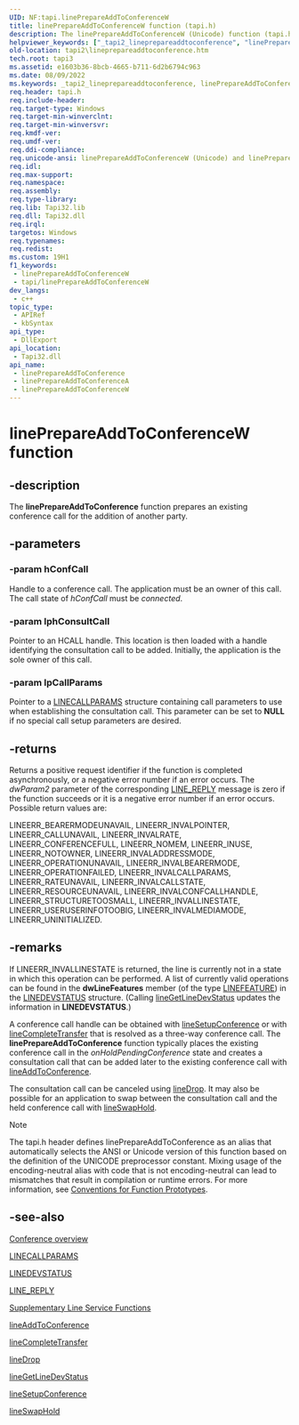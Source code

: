 ```yaml
---
UID: NF:tapi.linePrepareAddToConferenceW
title: linePrepareAddToConferenceW function (tapi.h)
description: The linePrepareAddToConferenceW (Unicode) function (tapi.h) prepares an existing conference call for the addition of another party. 
helpviewer_keywords: ["_tapi2_lineprepareaddtoconference", "linePrepareAddToConference", "linePrepareAddToConference function [TAPI 2.2]", "linePrepareAddToConferenceW", "tapi/linePrepareAddToConference", "tapi/linePrepareAddToConferenceW", "tapi2.lineprepareaddtoconference"]
old-location: tapi2\lineprepareaddtoconference.htm
tech.root: tapi3
ms.assetid: e1603b36-8bcb-4665-b711-6d2b6794c963
ms.date: 08/09/2022
ms.keywords: _tapi2_lineprepareaddtoconference, linePrepareAddToConference, linePrepareAddToConference function [TAPI 2.2], linePrepareAddToConferenceA, linePrepareAddToConferenceW, tapi/linePrepareAddToConference, tapi/linePrepareAddToConferenceA, tapi/linePrepareAddToConferenceW, tapi2.lineprepareaddtoconference
req.header: tapi.h
req.include-header: 
req.target-type: Windows
req.target-min-winverclnt: 
req.target-min-winversvr: 
req.kmdf-ver: 
req.umdf-ver: 
req.ddi-compliance: 
req.unicode-ansi: linePrepareAddToConferenceW (Unicode) and linePrepareAddToConferenceA (ANSI)
req.idl: 
req.max-support: 
req.namespace: 
req.assembly: 
req.type-library: 
req.lib: Tapi32.lib
req.dll: Tapi32.dll
req.irql: 
targetos: Windows
req.typenames: 
req.redist: 
ms.custom: 19H1
f1_keywords:
 - linePrepareAddToConferenceW
 - tapi/linePrepareAddToConferenceW
dev_langs:
 - c++
topic_type:
 - APIRef
 - kbSyntax
api_type:
 - DllExport
api_location:
 - Tapi32.dll
api_name:
 - linePrepareAddToConference
 - linePrepareAddToConferenceA
 - linePrepareAddToConferenceW
---
```


# linePrepareAddToConferenceW function


## -description

The 
<b>linePrepareAddToConference</b> function prepares an existing conference call for the addition of another party.

## -parameters

### -param hConfCall

Handle to a conference call. The application must be an owner of this call. The call state of <i>hConfCall</i> must be <i>connected</i>.

### -param lphConsultCall

Pointer to an HCALL handle. This location is then loaded with a handle identifying the consultation call to be added. Initially, the application is the sole owner of this call.

### -param lpCallParams

Pointer to a 
<a href="/windows/desktop/api/tapi/ns-tapi-linecallparams">LINECALLPARAMS</a> structure containing call parameters to use when establishing the consultation call. This parameter can be set to <b>NULL</b> if no special call setup parameters are desired.

## -returns

Returns a positive request identifier if the function is completed asynchronously, or a negative error number if an error occurs. The <i>dwParam2</i> parameter of the corresponding 
<a href="/windows/desktop/Tapi/line-reply">LINE_REPLY</a> message is zero if the function succeeds or it is a negative error number if an error occurs. Possible return values are:

LINEERR_BEARERMODEUNAVAIL, LINEERR_INVALPOINTER, LINEERR_CALLUNAVAIL, LINEERR_INVALRATE, LINEERR_CONFERENCEFULL, LINEERR_NOMEM, LINEERR_INUSE, LINEERR_NOTOWNER, LINEERR_INVALADDRESSMODE, LINEERR_OPERATIONUNAVAIL, LINEERR_INVALBEARERMODE, LINEERR_OPERATIONFAILED, LINEERR_INVALCALLPARAMS, LINEERR_RATEUNAVAIL, LINEERR_INVALCALLSTATE, LINEERR_RESOURCEUNAVAIL, LINEERR_INVALCONFCALLHANDLE, LINEERR_STRUCTURETOOSMALL, LINEERR_INVALLINESTATE, LINEERR_USERUSERINFOTOOBIG, LINEERR_INVALMEDIAMODE, LINEERR_UNINITIALIZED.

## -remarks

If LINEERR_INVALLINESTATE is returned, the line is currently not in a state in which this operation can be performed. A list of currently valid operations can be found in the <b>dwLineFeatures</b> member (of the type 
<a href="/windows/desktop/Tapi/linefeature--constants">LINEFEATURE</a>) in the 
<a href="/windows/desktop/api/tapi/ns-tapi-linedevstatus">LINEDEVSTATUS</a> structure. (Calling 
<a href="/windows/desktop/api/tapi/nf-tapi-linegetlinedevstatus">lineGetLineDevStatus</a> updates the information in 
<b>LINEDEVSTATUS</b>.)

A conference call handle can be obtained with 
<a href="/windows/desktop/api/tapi/nf-tapi-linesetupconference">lineSetupConference</a> or with 
<a href="/windows/desktop/api/tapi/nf-tapi-linecompletetransfer">lineCompleteTransfer</a> that is resolved as a three-way conference call. The 
<b>linePrepareAddToConference</b> function typically places the existing conference call in the <i>onHoldPendingConference</i> state and creates a consultation call that can be added later to the existing conference call with 
<a href="/windows/desktop/api/tapi/nf-tapi-lineaddtoconference">lineAddToConference</a>.

The consultation call can be canceled using 
<a href="/windows/desktop/api/tapi/nf-tapi-linedrop">lineDrop</a>. It may also be possible for an application to swap between the consultation call and the held conference call with 
<a href="/windows/desktop/api/tapi/nf-tapi-lineswaphold">lineSwapHold</a>.





> [!NOTE]
> The tapi.h header defines linePrepareAddToConference as an alias that automatically selects the ANSI or Unicode version of this function based on the definition of the UNICODE preprocessor constant. Mixing usage of the encoding-neutral alias with code that is not encoding-neutral can lead to mismatches that result in compilation or runtime errors. For more information, see [Conventions for Function Prototypes](/windows/win32/intl/conventions-for-function-prototypes).

## -see-also

<a href="/windows/desktop/Tapi/conference-ovr">Conference overview</a>



<a href="/windows/desktop/api/tapi/ns-tapi-linecallparams">LINECALLPARAMS</a>



<a href="/windows/desktop/api/tapi/ns-tapi-linedevstatus">LINEDEVSTATUS</a>



<a href="/windows/desktop/Tapi/line-reply">LINE_REPLY</a>



<a href="/windows/desktop/Tapi/supplementary-line-service-functions">Supplementary Line Service Functions</a>



<a href="/windows/desktop/api/tapi/nf-tapi-lineaddtoconference">lineAddToConference</a>



<a href="/windows/desktop/api/tapi/nf-tapi-linecompletetransfer">lineCompleteTransfer</a>



<a href="/windows/desktop/api/tapi/nf-tapi-linedrop">lineDrop</a>



<a href="/windows/desktop/api/tapi/nf-tapi-linegetlinedevstatus">lineGetLineDevStatus</a>



<a href="/windows/desktop/api/tapi/nf-tapi-linesetupconference">lineSetupConference</a>



<a href="/windows/desktop/api/tapi/nf-tapi-lineswaphold">lineSwapHold</a>

